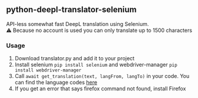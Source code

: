 ## python-deepl-translator-selenium
API-less somewhat fast DeepL translation using Selenium.     
⚠️ Because no account is used you can only translate up to 1500 characters     
### Usage
1. Download translator.py and add it to your project
2. Install selenium `pip install selenium` and webdriver-manager `pip install webdriver-manager`
3. Call `await get_translation(text, langFrom, langTo)` in your code. You can find the language codes [here](https://en.wikipedia.org/wiki/ISO_3166-1_alpha-2#Officially_assigned_code_elements)
4. If you get an error that says firefox command not found, install Firefox